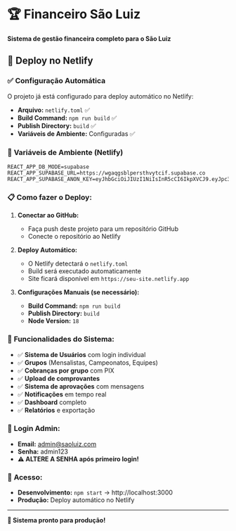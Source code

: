 # 🏆 Financeiro São Luiz

**Sistema de gestão financeira completo para o São Luiz**

## 🚀 Deploy no Netlify

### ✅ **Configuração Automática**

O projeto já está configurado para deploy automático no Netlify:

- **Arquivo:** `netlify.toml` ✅
- **Build Command:** `npm run build` ✅
- **Publish Directory:** `build` ✅
- **Variáveis de Ambiente:** Configuradas ✅

### 🔧 **Variáveis de Ambiente (Netlify)**

```
REACT_APP_DB_MODE=supabase
REACT_APP_SUPABASE_URL=https://wgaqgsblpersthvytcif.supabase.co
REACT_APP_SUPABASE_ANON_KEY=eyJhbGciOiJIUzI1NiIsInR5cCI6IkpXVCJ9.eyJpc3MiOiJzdXBhYmFzZSIsInJlZiI6IndnYXFnc2JscGVyc3Rodnl0Y2lmIiwicm9sZSI6ImFub24iLCJpYXQiOjE3NjExNjUyMDQsImV4cCI6MjA3Njc0MTIwNH0.KSgtRaZHayjs1TGFQv1tRd5_TgYFqtXect66bjgdgVc
```

### 📋 **Como fazer o Deploy:**

1. **Conectar ao GitHub:**
   - Faça push deste projeto para um repositório GitHub
   - Conecte o repositório ao Netlify

2. **Deploy Automático:**
   - O Netlify detectará o `netlify.toml`
   - Build será executado automaticamente
   - Site ficará disponível em `https://seu-site.netlify.app`

3. **Configurações Manuais (se necessário):**
   - **Build Command:** `npm run build`
   - **Publish Directory:** `build`
   - **Node Version:** `18`

### 🎯 **Funcionalidades do Sistema:**

- ✅ **Sistema de Usuários** com login individual
- ✅ **Grupos** (Mensalistas, Campeonatos, Equipes)
- ✅ **Cobranças por grupo** com PIX
- ✅ **Upload de comprovantes**
- ✅ **Sistema de aprovações** com mensagens
- ✅ **Notificações** em tempo real
- ✅ **Dashboard** completo
- ✅ **Relatórios** e exportação

### 🔐 **Login Admin:**

- **Email:** admin@saoluiz.com
- **Senha:** admin123
- **⚠️ ALTERE A SENHA após primeiro login!**

### 📱 **Acesso:**

- **Desenvolvimento:** `npm start` → http://localhost:3000
- **Produção:** Deploy automático no Netlify

---

**🎉 Sistema pronto para produção!**
